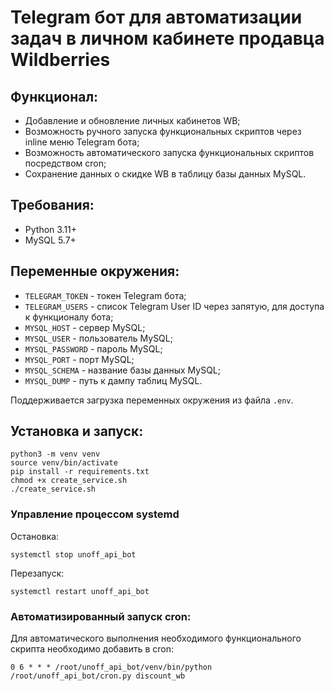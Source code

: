 # Telegram бот для автоматизации задач в личном кабинете продавца Wildberries

## Функционал:
- Добавление и обновление личных кабинетов WB;
- Возможность ручного запуска функциональных скриптов через inline меню Telegram бота;
- Возможность автоматического запуска функциональных скриптов посредством cron;
- Сохранение данных о скидке WB в таблицу базы данных MySQL.

## Требования:
- Python 3.11+
- MySQL 5.7+

## Переменные окружения:
- `TELEGRAM_TOKEN` - токен Telegram бота;
- `TELEGRAM_USERS` - список Telegram User ID через запятую, для доступа к функционалу бота;
- `MYSQL_HOST` - сервер MySQL;
- `MYSQL_USER` - пользователь MySQL;
- `MYSQL_PASSWORD` - пароль MySQL;
- `MYSQL_PORT` - порт MySQL;
- `MYSQL_SCHEMA` - название базы данных MySQL;
- `MYSQL_DUMP` - путь к дампу таблиц MySQL.

Поддерживается загрузка переменных окружения из файла `.env`.

## Установка и запуск:
```
python3 -m venv venv
source venv/bin/activate
pip install -r requirements.txt
chmod +x create_service.sh
./create_service.sh
```

### Управление процессом systemd
Остановка:
```
systemctl stop unoff_api_bot
```

Перезапуск:
```
systemctl restart unoff_api_bot
```

### Автоматизированный запуск cron:
Для автоматического выполнения необходимого функционального скрипта необходимо добавить в cron:
```
0 6 * * * /root/unoff_api_bot/venv/bin/python /root/unoff_api_bot/cron.py discount_wb
```